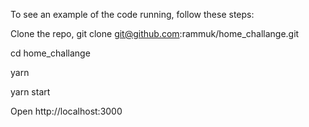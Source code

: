 To see an example of the code running, follow these steps:

Clone the repo, git clone git@github.com:rammuk/home_challange.git

cd home_challange

yarn

yarn start

Open http://localhost:3000
